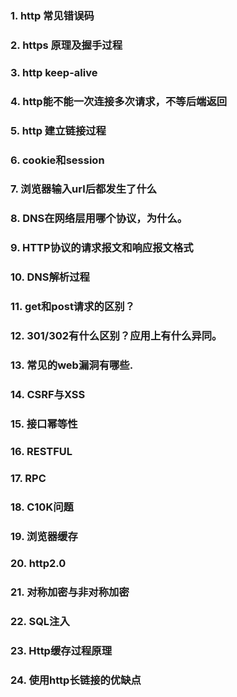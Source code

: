 ### 1. http 常见错误码





### 2. https 原理及握手过程



### 3. http keep-alive



### 4. http能不能一次连接多次请求，不等后端返回



### 5. http 建立链接过程



### 6. cookie和session



### 7. 浏览器输入url后都发生了什么



### 8. DNS在网络层用哪个协议，为什么。



### 9. HTTP协议的请求报文和响应报文格式



### 10. DNS解析过程



### 11. get和post请求的区别？



### 12. 301/302有什么区别？应用上有什么异同。



### 13. 常见的web漏洞有哪些.



### 14. CSRF与XSS



### 15. 接口幂等性



### 16. RESTFUL



### 17. RPC



### 18. C10K问题



### 19. 浏览器缓存



### 20. http2.0



### 21. **对称加密与非对称加密**



### 22. SQL注入



### 23. Http缓存过程原理



### 24. 使用http长链接的优缺点







